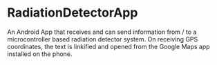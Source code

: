 RadiationDetectorApp
====================

An Android App that receives and can send information from / to a microcontroller based radiation detector system. 
On receiving GPS coordinates, the text is linkified and opened from the Google Maps app installed on the phone.
